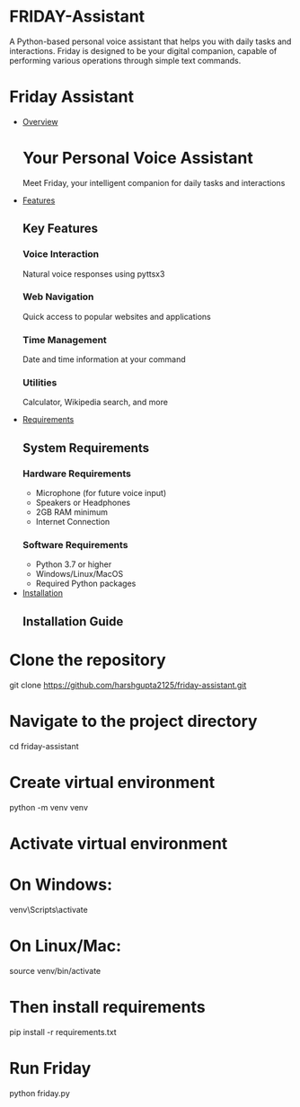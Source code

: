 # FRIDAY-Assistant
A Python-based personal voice assistant that helps you with daily tasks and interactions. Friday is designed to be your digital companion, capable of performing various operations through simple text commands.

<h1>Friday Assistant</h1>
<ul>
<li><a href="#overview">Overview</a></li>
<div class="container">
    <h1>Your Personal Voice Assistant</h1>
    <p>Meet Friday, your intelligent companion for daily tasks and interactions</p>
</div>
<li><a href="#features">Features</a></li>
<div class="container">
<h2>Key Features</h2>
<div class="feature-grid">
<div class="feature-card">
<i class="fas fa-microphone"></i>
<h3>Voice Interaction</h3>
<p>Natural voice responses using pyttsx3</p>
</div>
<div class="feature-card">
<i class="fas fa-globe"></i>
<h3>Web Navigation</h3>
<p>Quick access to popular websites and applications</p>
</div>
<div class="feature-card">
<i class="fas fa-clock"></i>
<h3>Time Management</h3>
<p>Date and time information at your command</p>
</div>
<div class="feature-card">
<i class="fas fa-calculator"></i>
<h3>Utilities</h3>
<p>Calculator, Wikipedia search, and more</p>
</div>
</div>
</div>
<li><a href="#requirements">Requirements</a></li>
<div class="container">
<h2>System Requirements</h2>
<div class="req-container">
<div class="req-box">
<h3>Hardware Requirements</h3>
<ul>
<li>Microphone (for future voice input)</li>
<li>Speakers or Headphones</li>
<li>2GB RAM minimum</li>
<li>Internet Connection</li>
</ul>
</div>
<div class="req-box">
<h3>Software Requirements</h3>
<ul>
<li>Python 3.7 or higher</li>
<li>Windows/Linux/MacOS</li>
<li>Required Python packages</li>
</ul>
</div>
</div>
</div>
<li><a href="#installation">Installation</a></li>
<h2>Installation Guide</h2>
</ul>

# Clone the repository
git clone https://github.com/harshgupta2125/friday-assistant.git

# Navigate to the project directory
cd friday-assistant

# Create virtual environment
python -m venv venv

# Activate virtual environment
# On Windows:
venv\Scripts\activate
# On Linux/Mac:
source venv/bin/activate

# Then install requirements
pip install -r requirements.txt

# Run Friday
python friday.py
